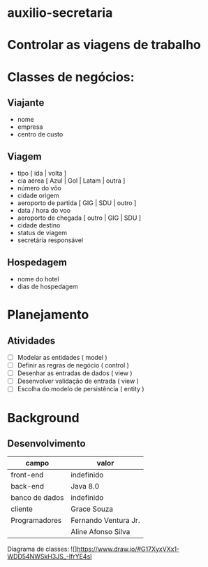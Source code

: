 # auxilio-secretaria
# Controlar as viagens de trabalho

# Classes de negócios:
## Viajante
* nome
* empresa
* centro de custo
## Viagem
* tipo [ ida | volta ]
* cia aérea [ Azul | Gol | Latam | outra ]
* número do vôo
* cidade origem
* aeroporto de partida [ GIG | SDU | outro ]
* data / hora do voo
* aeroporto de chegada [ outro | GIG | SDU ]
* cidade destino
* status de viagem
* secretária responsável
## Hospedagem
* nome do hotel
* dias de hospedagem

# Planejamento

## Atividades
- [ ] Modelar as entidades              ( model   )
- [ ] Definir as regras de negócio      ( control )
- [ ] Desenhar as entradas de dados     ( view    )
- [ ] Desenvolver validação de entrada  ( view    )
- [ ] Escolha do modelo de persistência ( entity  )

# Background

## Desenvolvimento

| campo         | valor                |
|---------------|----------------------|
| front-end     |      indefinido      |
| back-end      |       Java 8.0       |
| banco de dados|      indefinido      |
| cliente       | Grace Souza          |
| Programadores | Fernando Ventura Jr. |
|               | Aline Afonso Silva   |

Diagrama de classes:
![]https://www.draw.io/#G17XyxVXx1-WDD54NWSkH3JS_-IfrYE4sI



